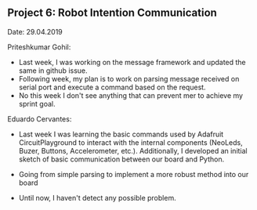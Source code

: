 ## Project 6: Robot Intention Communication
Date: 29.04.2019

Priteshkumar Gohil:

   * Last week, I was working on the message framework and updated the same in github issue.
   * Following week, my plan is to work on parsing message received on serial port and execute a command based on the request.
   * No this week I don't see anything that can prevent mer to achieve my sprint goal.

Eduardo Cervantes:

   * Last week I was learning the basic commands used by Adafruit CircuitPlayground to interact with the internal components (NeoLeds,  Buzer, Buttons, Accelerometer, etc.). Additionally, I developed an initial sketch of basic communication between our board and Python.
   
   * Going from simple parsing to implement a more robust method into our board
    
   * Until now, I haven't detect any possible problem.

